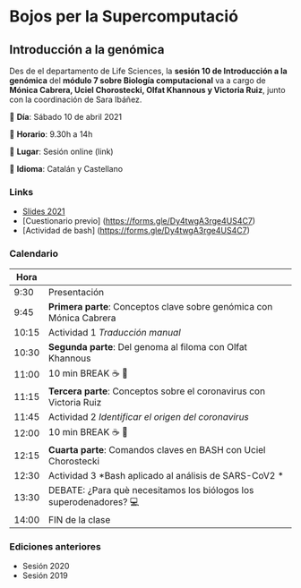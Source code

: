 # Bojos per la Supercomputació

## Introducción a la genómica 
Des de el departamento de Life Sciences, la **sesión 10 de Introducción a la genómica** del **módulo 7 sobre Biología computacional** va a cargo de **Mónica Cabrera, Uciel Chorostecki, Olfat Khannous y Victoria Ruiz**, junto con la coordinación de Sara Ibáñez.

:pushpin: **Día**: Sábado 10 de abril 2021

:pushpin: **Horario**: 9.30h a 14h 

:pushpin: **Lugar**: Sesión online (link)

:pushpin: **Idioma**: Catalán y Castellano 


### Links

 - [Slides 2021](https://docs.google.com/presentation/d/1dWCz-LsHlLcXPBDuFqrAlLA2OV7omOvr897h5pc-91I/edit#slide=id.gc21052f137_1_835)
 - [Cuestionario previo] (https://forms.gle/Dy4twgA3rge4US4C7)
 - [Actividad de bash] (https://forms.gle/Dy4twgA3rge4US4C7)

### Calendario

| Hora | |
|---|---|
| 9:30  | Presentación |
| 9:45  | **Primera parte**: Conceptos clave sobre genómica con Mónica Cabrera | 
| 10:15 | Actividad 1 *Traducción manual* |
| 10:30 | **Segunda parte**: Del genoma al filoma con Olfat Khannous|
| 11:00 | 10 min BREAK :coffee: :croissant:|
| 11:15 | **Tercera parte**: Conceptos sobre el coronavirus con Victoria Ruiz |
| 11:45 | Actividad 2 *Identificar el origen del coronavirus* |
| 12:00 | 10 min BREAK :coffee: :croissant:|
| 12:15 | **Cuarta parte**: Comandos claves en BASH con Uciel Chorostecki |
| 12:30 | Actividad 3 *Bash aplicado al análisis de SARS-CoV2 * |
| 13:30 | DEBATE: ¿Para què necesitamos los biólogos los superodenadores? :computer: |
| 14:00 | FIN de la clase |

### Ediciones anteriores

 - Sesión 2020
 - Sesión 2019

